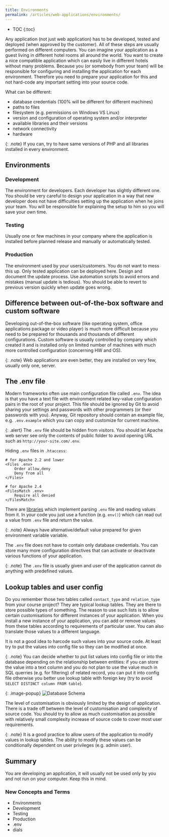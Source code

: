 ```yaml
---
title: Environments
permalink: /articles/web-applications/environments/
---
```


* TOC
{:toc}

Any application (not just web application) has to be developed, tested and deployed (when approved by the customer).
All of these steps are usually performed on different computers. You can imagine your application as a guest living
in different hotel rooms all around the world. You want to create a nice compatible application which can easily
live in different hotels without many problems. Because you (or somebody from your team) will be responsible for
configuring and installing the application for each environment. Therefore you need to prepare your application
for this and not hard-code any important setting into your source code.

What can be different:
- database credentials (100% will be different for different machines)
- paths to files
- filesystem (e.g. permissions on Windows VS Linux)
- version and configuration of operating system and/or interpreter
- available libraries and their versions
- network connectivity
- hardware

{: .note}
If you can, try to have same versions of PHP and all libraries installed in every environment.

## Environments

### Development
The environment for developers. Each developer has slightly different one. You should be very careful to design
your application in a way that new developer does not have difficulties setting up the application when he joins
your team. You will be responsible for explaining the setup to him so you will save your own time.

### Testing
Usually one or few machines in your company where the application is installed before planned release and manually
or automatically tested.

### Production
The environment used by your users/customers. You do not want to mess this up. Only tested application can be deployed
here. Design and document the update process. Use automation scripts to avoid errors and mistakes (manual update is
tedious). You should be able to revert to previous version quickly when update goes wrong.

## Difference between out-of-the-box software and custom software
Developing out-of-the-box software (like operating system, office applications package or video player) is much more
difficult because you need to be prepared for thousands and thousands of different configurations. Custom software is
usually controlled by company which created it and is installed only on limited number of machines with much more
controlled configuration (concerning HW and OS).

{: .note}
Web applications are even better, they are installed on very few, usually only one, server.

## The .env file
Modern frameworks often use main configuration file called `.env`. The idea is that you have a text file with
environment related key-value configuration pairs in the root of your project. This file should be ignored by Git to
avoid sharing your settings and passwords with other programmers (or their passwords with you). Anyway, Git repository
should contain an example file, e.g. `.env.example` which you can copy and customize for current machine.

{: .alert}
The `.env` file should be hidden from visitors. You should let Apache web server see only the contents of public folder
to avoid opening URL such as `http://your-site.com/.env`.

Hiding `.env` files in `.htaccess`:

~~~
# for Apache 2.2 and lower
<Files .env>
    Order allow,deny
    Deny from all
</Files>
~~~

~~~
# for Apache 2.4
<FilesMatch .env>
    Require all denied
</FilesMatch>
~~~

There are [libraries](https://github.com/vlucas/phpdotenv) which implement parsing `.env` file and reading values
from it. In your code you just use a function (e.g. `env()`) which can read out a value from `.env` file and return
the value.

{: .note}
Always have alternative/default value prepared for given environment variable variable.

The `.env` file does not have to contain only database credentials. You can store many more configuration directives
that can activate or deactivate various functions of your application.

{: .note}
The `.env` file is usually given and user of the application cannot do anything with predefined values.

## Lookup tables and user config
Do you remember those two tables called `contact_type` and `relation_type` from your course project? They are typical
lookup tables. They are there to store possible types of something. The reason to use such lists is to allow certain
customisations for different instances of your application. When you install a new instance of your application,
you can add or remove values from these tables according to requirements of particular user. You can also translate
those values to a different language.

It is not a good idea to harcode such values into your source code. At least try to put the values into config
file so they can be modified at once.

{: .note}
You can decide whether to put list values into config file or into the database depending on the relationship between
entities: if you can store the value into a text column and you do not plan to use the value much in SQL querries
(e.g. for filtering) of related record, you can put it into config file otherwise you better use lookup table with
foreign key (try to avoid `SELECT DISTINCT column FROM table`).

{: .image-popup}
![Database Schema](/common/schema.svg)

The level of customisation is obviously limited by the design of application. There is a trade off between the level
of customisation and complexity of source code. You should try to allow as much customisation as possible with
relatively small complexity increase of source code to cover most user requirements.

{: .note}
It is a good practice to allow users of the application to modify values in lookup tables. The ability to modify
these values can be conditionally dependent on user privileges (e.g. admin user).

## Summary
You are developing an application, it will usually not be used only by you and not run on your computer. Keep this in
mind.

### New Concepts and Terms
- Environments
- Development
- Testing
- Production
- .env
- dials
